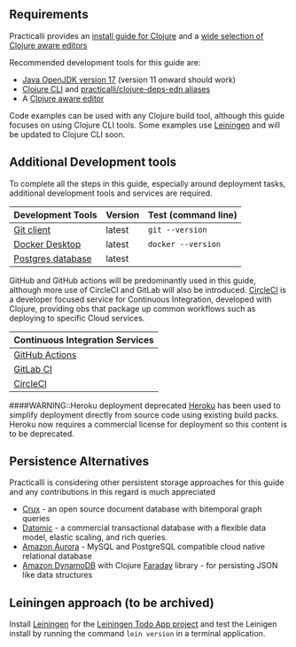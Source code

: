 ## Requirements

Practicalli provides an [install guide for Clojure](https://practical.li/clojure/clojure-cli/install/) and a [wide selection of Clojure aware editors](https://practical.li/clojure/clojure-editors/)

Recommended development tools for this guide are:

* [Java OpenJDK version 17](https://practical.li/clojure/clojure-cli/install/java.html) (version 11 onward should work)
* [Clojure CLI](https://practical.li/clojure/clojure-cli/install/clojure-cli.html) and [practicalli/clojure-deps-edn aliases](https://practical.li/clojure/clojure-cli/install/community-tools.html)
* A [Clojure aware editor](https://practical.li/clojure/clojure-editors/)

Code examples can be used with any Clojure build tool, although this guide focuses on using Clojure CLI tools. Some examples use [Leiningen](http://leiningen.org/) and will be updated to Clojure CLI soon.


## Additional Development tools

To complete all the steps in this guide, especially around deployment tasks, additional development tools and services are required.

| Development Tools                                                  | Version | Test (command line) |
|:-------------------------------------------------------------------|:--------|:--------------------|
| [Git client](http://git-scm.com/)                                  | latest  | `git --version`     |
| [Docker Desktop](https://www.docker.com/products/docker-desktop/)  | latest  | `docker --version`  |
| [Postgres database](https://www.postgresql.org/)                   | latest  |                     |


GitHub and GitHub actions will be predominantly used in this guide, although more use of CircleCI and GitLab will also be introduced. [CircleCI](http://circleci.com) is a developer focused service for Continuous Integration, developed with Clojure, providing obs that package up common workflows such as deploying to specific Cloud services.

| Continuous Integration Services       |
|:--------------------------------------|
| [GitHub Actions](http://circleci.com) |
| [GitLab CI](http://circleci.com)      |
| [CircleCI](http://circleci.com)       |


####WARNING::Heroku deployment deprecated
[Heroku](https://heroku.com) has been used to simplify deployment directly from source code using existing build packs.  Heroku now requires a commercial license for deployment so this content is to be deprecated.


## Persistence Alternatives

Practicalli is considering other persistent storage approaches for this guide and any contributions in this regard is much appreciated

* [Crux](https://opencrux.com/) - an open source document database with bitemporal graph queries
* [Datomic](https://www.datomic.com/) - a commercial transactional database with a flexible data model, elastic scaling, and rich queries.
* [Amazon Aurora](https://aws.amazon.com/rds/aurora/) - MySQL and PostgreSQL compatible cloud native relational database
* [Amazon DynamoDB](https://aws.amazon.com/dynamodb/) with Clojure [Faraday](https://github.com/Taoensso/faraday) library - for persisting JSON like data structures


## Leiningen approach (to be archived)

Install [Leiningen](http://leiningen.org/) for the [Leiningen Todo App project](projects/leiningen/todo-app/) and test the Leinigen install by running the command `lein version` in a terminal application.
